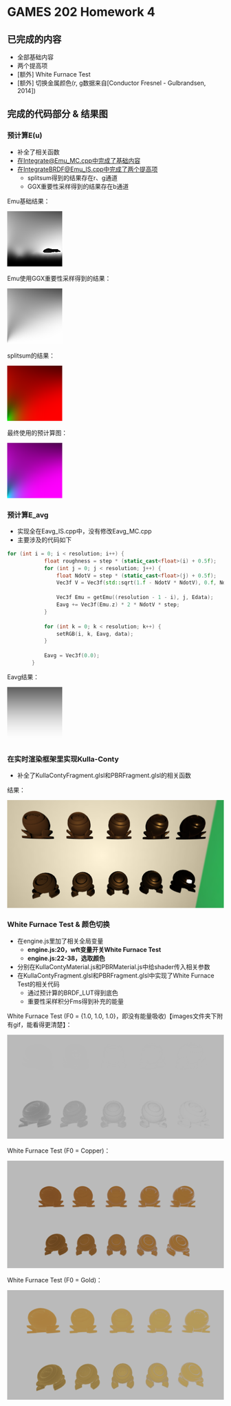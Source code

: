 # GAMES 202 Homework 4 

## 已完成的内容

- 全部基础内容
- 两个提高项
- [额外] White Furnace Test
- [额外] 切换金属颜色(r, g数据来自[Conductor Fresnel - Gulbrandsen, 2014])

## 完成的代码部分 & 结果图

### 预计算E(u)

- 补全了相关函数
- 在Integrate@Emu_MC.cpp中完成了基础内容
- 在IntegrateBRDF@Emu_IS.cpp中完成了两个提高项
  - splitsum得到的结果存在r、g通道
  - GGX重要性采样得到的结果存在b通道



Emu基础结果：

![GGX_E_MC_LUT](images/GGX_E_MC_LUT.png)

Emu使用GGX重要性采样得到的结果：

![GGX_E_LUT_original](images/GGX_E_LUT_GGX.png)

splitsum的结果：

![GGX_E_LUT_splitsum](images/GGX_E_LUT_splitsum.png)

最终使用的预计算图：

![GGX_E_LUT_all](images/GGX_E_LUT_all.png)

### 预计算E_avg

- 实现全在Eavg_IS.cpp中，没有修改Eavg_MC.cpp
- 主要涉及的代码如下

```cpp
for (int i = 0; i < resolution; i++) {
            float roughness = step * (static_cast<float>(i) + 0.5f);
            for (int j = 0; j < resolution; j++) {
                float NdotV = step * (static_cast<float>(j) + 0.5f);
                Vec3f V = Vec3f(std::sqrt(1.f - NdotV * NdotV), 0.f, NdotV);

                Vec3f Emu = getEmu((resolution - 1 - i), j, Edata);
                Eavg += Vec3f(Emu.z) * 2 * NdotV * step;
            }

            for (int k = 0; k < resolution; k++) {
                setRGB(i, k, Eavg, data);
            }

            Eavg = Vec3f(0.0);
        }
```

Eavg结果：

![GGX_Eavg_LUT](images/GGX_Eavg_LUT.png)

### 在实时渲染框架里实现Kulla-Conty

- 补全了KullaContyFragment.glsl和PBRFragment.glsl的相关函数

结果：

![KullaConty](images/KullaConty.png)

### White Furnace Test & 颜色切换

- 在engine.js里加了相关全局变量
  - **engine.js:20，wft变量开关White Furnace Test**
  - **engine.js:22-38，选取颜色**
- 分别在KullaContyMaterial.js和PBRMaterial.js中给shader传入相关参数
- 在KullaContyFragment.glsl和PBRFragment.glsl中实现了White Furnace Test的相关代码
  - 通过预计算的BRDF_LUT得到底色
  - 重要性采样积分Fms得到补充的能量

White Furnace Test (F0 = {1.0, 1.0, 1.0}，即没有能量吸收)【images文件夹下附有gif，能看得更清楚】：

![WFT(White)](images/WFT(White).png)

White Furnace Test (F0 = Copper)：

![WFT(Copper)](images/WFT(Copper).png)

White Furnace Test (F0 = Gold)：

![WFT(Gold)](images/WFT(Gold).png)